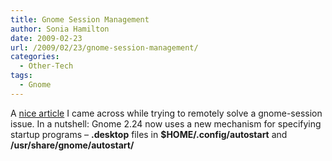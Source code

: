 ```yaml
---
title: Gnome Session Management
author: Sonia Hamilton
date: 2009-02-23
url: /2009/02/23/gnome-session-management/
categories:
  - Other-Tech
tags:
  - Gnome
---
```

A [nice article][1] I came across while trying to remotely solve a gnome-session issue. In a nutshell: Gnome 2.24 now uses a new mechanism for specifying startup programs &#8211; **.desktop** files in **$HOME/.config/autostart** and **/usr/share/gnome/autostart/**

 [1]: http://blogs.sun.com/mattman/entry/gnome_2_24_session_save1
